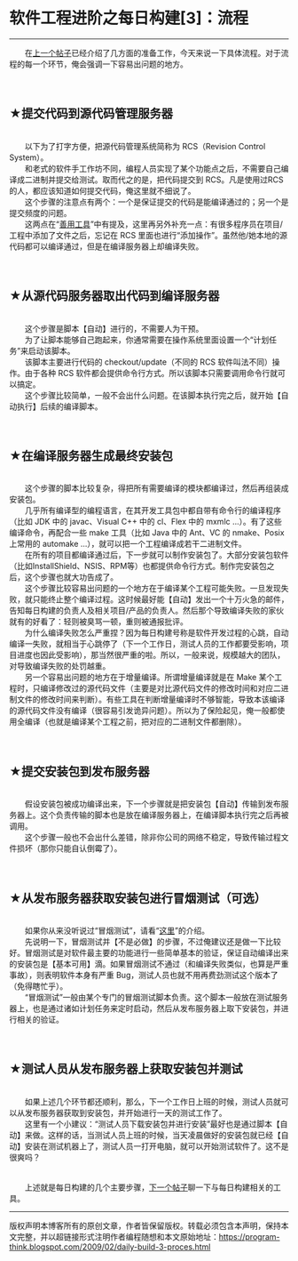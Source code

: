 # 软件工程进阶之每日构建[3]：流程 

-----

<div class="post-body entry-content">
　　在<a href="../../2009/02/daily-build-2-prepare.md">上一个帖子</a>已经介绍了几方面的准备工作，今天来说一下具体流程。对于流程的每一个环节，俺会强调一下容易出问题的地方。<a name="more"></a><br/>
<br/>
<br/>
<h2>★提交代码到源代码管理服务器</h2><br/>
　　以下为了打字方便，把源代码管理系统简称为 RCS（Revision Control System）。<br/>
　　和老式的软件手工作坊不同，编程人员实现了某个功能点之后，不需要自己编译成二进制并提交给测试。取而代之的是，把代码提交到 RCS。凡是使用过RCS 的人，都应该知道如何提交代码，俺这里就不细说了。<br/>
　　这个步骤的注意点有两个：一个是保证提交的代码是能编译通过的；另一个是提交频度的问题。<br/>
　　这两点在“<a href="../../2009/02/6.md">善用工具</a>”中有提及，这里再另外补充一点：有很多程序员在项目/工程中添加了文件之后，忘记在 RCS 里面也进行“添加操作”。虽然他/她本地的源代码都可以编译通过，但是在编译服务器上却编译失败。<br/>
<br/>
<br/>
<h2>★从源代码服务器取出代码到编译服务器</h2><br/>
　　这个步骤是脚本【自动】进行的，不需要人为干预。<br/>
　　为了让脚本能够自己跑起来，你通常需要在操作系统里面设置一个“计划任务”来启动该脚本。<br/>
　　该脚本主要进行代码的 checkout/update（不同的 RCS 软件叫法不同）操作。由于各种 RCS 软件都会提供命令行方式。所以该脚本只需要调用命令行就可以搞定。<br/>
　　这个步骤比较简单，一般不会出什么问题。在该脚本执行完之后，就开始【自动执行】后续的编译脚本。<br/>
<br/>
<br/>
<h2>★在编译服务器生成最终安装包</h2><br/>
　　这个步骤的脚本比较复杂，得把所有需要编译的模块都编译过，然后再组装成安装包。<br/>
　　几乎所有编译型的编程语言，在其开发工具包中都自带有命令行的编译程序（比如 JDK 中的 javac、Visual C++ 中的 cl、Flex 中的 mxmlc ...）。有了这些编译命令，再配合一些 make 工具（比如 Java 中的 Ant、VC 的 nmake、Posix上常用的 automake ...），就可以把一个工程编译成若干二进制文件。<br/>
　　在所有的项目都编译通过后，下一步就可以制作安装包了。大部分安装包软件（比如InstallShield、NSIS、RPM等）也都提供命令行方式。制作完安装包之后，这个步骤也就大功告成了。<br/>
　　这个步骤比较容易出问题的一个地方在于编译某个工程可能失败。一旦发现失败，就只能终止整个编译过程。这时候最好能【自动】发出一个十万火急的邮件，告知每日构建的负责人及相关项目/产品的负责人。然后那个导致编译失败的家伙就有的好看了：轻则被臭骂一顿，重则被通报批评。<br/>
　　为什么编译失败怎么严重捏？因为每日构建号称是软件开发过程的心跳，自动编译一失败，就相当于心跳停了（下一个工作日，测试人员的工作都要受影响，项目进度也因此受影响），那当然很严重的啦。所以，一般来说，规模越大的团队，对导致编译失败的处罚越重。<br/>
　　另一个容易出问题的地方在于增量编译。所谓增量编译就是在 Make 某个工程时，只编译修改过的源代码文件（主要是对比源代码文件的修改时间和对应二进制文件的修改时间来判断）。有些工具在判断增量编译时不够智能，导致本该编译的源代码文件没有编译（很容易引发诡异问题）。所以为了保险起见，俺一般都使用全编译（也就是编译某个工程之前，把对应的二进制文件都删除）。<br/>
<br/>
<br/>
<h2>★提交安装包到发布服务器</h2><br/>
　　假设安装包被成功编译出来，下一个步骤就是把安装包【自动】传输到发布服务器上。这个负责传输的脚本也是放在编译服务器上，在编译脚本执行完之后再被调用。<br/>
　　这个步骤一般也不会出什么差错，除非你公司的网络不稳定，导致传输过程文件损坏（那你只能自认倒霉了）。<br/>
<br/>
<br/>
<h2>★从发布服务器获取安装包进行冒烟测试（可选）</h2><br/>
　　如果你从来没听说过“冒烟测试”，请看“<a href="https://en.wikipedia.org/wiki/Smoke_testing" rel="nofollow" target="_blank">这里</a>”的介绍。<br/>
　　先说明一下，冒烟测试并【不是必做】的步骤，不过俺建议还是做一下比较好。冒烟测试是对软件最主要的功能进行一些简单基本的验证，保证自动编译出来的安装包是【基本可用】滴。如果冒烟测试不通过（和编译失败类似，也算是严重事故），则表明软件本身有严重 Bug，测试人员也就不用再费劲测试这个版本了（免得瞎忙乎）。<br/>
　　“冒烟测试”一般由某个专门的冒烟测试脚本负责。这个脚本一般放在测试服务器上，也是通过诸如计划任务来定时启动，然后从发布服务器上取下安装包，并进行相关的验证。<br/>
<br/>
<br/>
<h2>★测试人员从发布服务器上获取安装包并测试</h2><br/>
　　如果上述几个环节都还顺利，那么，下一个工作日上班的时候，测试人员就可以从发布服务器获取到安装包，并开始进行一天的测试工作了。<br/>
　　这里有一个小建议：“测试人员下载安装包并进行安装”最好也是通过脚本【自动】来做。这样的话，当测试人员上班的时候，当天凌晨做好的安装包就已经【自动】安装在测试机器上了，测试人员一打开电脑，就可以开始测试软件了。这不是很爽吗？<br/>
<br/>
<br/>
　　上述就是每日构建的几个主要步骤，<a href="../../2009/06/daily-build-4-tools.md">下一个帖子</a>聊一下与每日构建相关的工具。
</div>


------------------------------------------------

版权声明本博客所有的原创文章，作者皆保留版权。转载必须包含本声明，保持本文完整，并以超链接形式注明作者编程随想和本文原始地址：https://program-think.blogspot.com/2009/02/daily-build-3-proces.html
